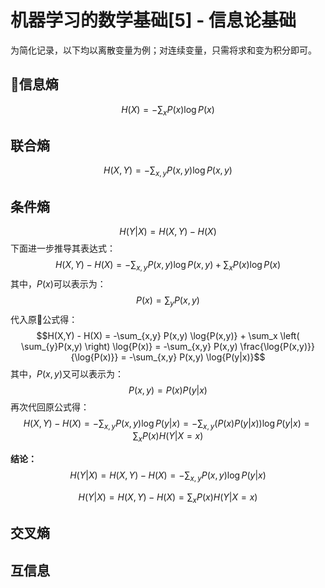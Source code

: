 # 机器学习的数学基础[5] - 信息论基础

为简化记录，以下均以离散变量为例；对连续变量，只需将求和变为积分即可。

## 信息熵

$$H(X) = -\sum_x P(x) \log{P(x)}$$

## 联合熵

$$H(X,Y) = -\sum_{x,y} P(x,y) \log{P(x,y)}$$

## 条件熵

$$H(Y|X) = H(X,Y) - H(X)$$
下面进一步推导其表达式：
$$H(X,Y) - H(X) 
= -\sum_{x,y} P(x,y) \log{P(x,y)} + \sum_x P(x) \log{P(x)}$$
其中，$P(x)$可以表示为：
$$P(x) = \sum_{y}P(x,y)$$
代入原公式得：
$$H(X,Y) - H(X) 
= -\sum_{x,y} P(x,y) \log{P(x,y)} + \sum_x \left( \sum_{y}P(x,y) \right) \log{P(x)}
= -\sum_{x,y} P(x,y) \frac{\log{P(x,y)}}{\log{P(x)}} = -\sum_{x,y} P(x,y) \log{P(y|x)}$$
其中，$P(x,y)$又可以表示为：
$$P(x,y) = P(x)P(y|x)$$
再次代回原公式得：
$$H(X,Y) - H(X) = -\sum_{x,y} P(x,y) \log{P(y|x)} = -\sum_{x,y} \left( P(x)P(y|x) \right) \log{P(y|x)} = \sum_x P(x)H(Y|X=x)$$

**结论：**
$$H(Y|X) = H(X,Y) - H(X) = -\sum_{x,y} P(x,y) \log{P(y|x)}$$

$$H(Y|X) = H(X,Y) - H(X) = \sum_x P(x)H(Y|X=x)$$

## 交叉熵

## 互信息